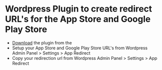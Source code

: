 # Wordpress Plugin to create redirect URL's for the App Store and Google Play Store
- [Download](https://gokhancelebi.net/wp-content/uploads/2022/09/gc-app-redirect-to-store.zip) the plugin from the
- Setup your App Store and Google Play Store URL's from Wordpress Admin Panel > Settings > App Redirect
- Copy your redirection url from Wordpress Admin Panel > Settings > App Redirect